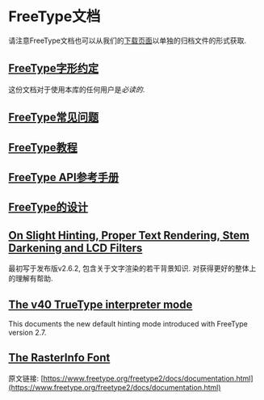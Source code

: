 # FreeType文档
请注意FreeType文档也可以从我们的[下载页面](https://www.freetype.org/download.html)以单独的归档文件的形式获取.
## [FreeType字形约定](docs/glyphs/index.md)
这份文档对于使用本库的任何用户是*必读的*.
## [FreeType常见问题](docs/ft2faq.md)
## [FreeType教程](docs/tutorial/index.md)
## [FreeType API参考手册](docs/reference/index.html)
## [FreeType的设计](docs/design/index.md)
## [On Slight Hinting, Proper Text Rendering, Stem Darkening and LCD Filters](docs/text-rendering-general.md)
最初写于发布版v2.6.2, 包含关于文字渲染的若干背景知识. 对获得更好的整体上的理解有帮助.
## [The v40 TrueType interpreter mode](docs/subpixel-hinting.md)
This documents the new default hinting mode introduced with FreeType version 2.7.
## [The RasterInfo Font](docs/rasterinfo/rasterinfo.md)

原文链接: [https://www.freetype.org/freetype2/docs/documentation.html](https://www.freetype.org/freetype2/docs/documentation.html)